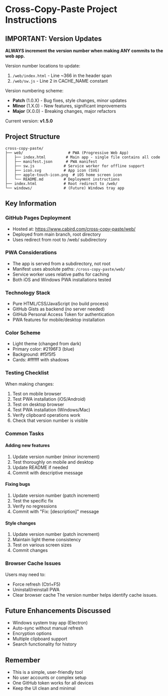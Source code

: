# Cross-Copy-Paste Project Instructions

## IMPORTANT: Version Updates

**ALWAYS increment the version number when making ANY commits to the web app.**

Version number locations to update:
1. `/web/index.html` - Line ~366 in the header span
2. `/web/sw.js` - Line 2 in CACHE_NAME constant

Version numbering scheme:
- **Patch** (1.0.X) - Bug fixes, style changes, minor updates
- **Minor** (1.X.0) - New features, significant improvements
- **Major** (X.0.0) - Breaking changes, major refactors

Current version: **v1.5.0**

## Project Structure

```
cross-copy-paste/
├── web/                    # PWA (Progressive Web App)
│   ├── index.html         # Main app - single file contains all code
│   ├── manifest.json      # PWA manifest
│   ├── sw.js             # Service worker for offline support
│   ├── icon.svg          # App icon (SVG)
│   ├── apple-touch-icon.png  # iOS home screen icon
│   └── README.md         # Deployment instructions
├── index.html            # Root redirect to /web/
└── windows/              # (Future) Windows tray app
```

## Key Information

### GitHub Pages Deployment
- Hosted at: https://www.cabird.com/cross-copy-paste/web/
- Deployed from main branch, root directory
- Uses redirect from root to /web/ subdirectory

### PWA Considerations
- The app is served from a subdirectory, not root
- Manifest uses absolute paths: `/cross-copy-paste/web/`
- Service worker uses relative paths for caching
- Both iOS and Windows PWA installations tested

### Technology Stack
- Pure HTML/CSS/JavaScript (no build process)
- GitHub Gists as backend (no server needed)
- GitHub Personal Access Token for authentication
- PWA features for mobile/desktop installation

### Color Scheme
- Light theme (changed from dark)
- Primary color: #2196F3 (blue)
- Background: #f5f5f5
- Cards: #ffffff with shadows

### Testing Checklist
When making changes:
1. Test on mobile browser
2. Test PWA installation (iOS/Android)
3. Test on desktop browser
4. Test PWA installation (Windows/Mac)
5. Verify clipboard operations work
6. Check that version number is visible

### Common Tasks

#### Adding new features
1. Update version number (minor increment)
2. Test thoroughly on mobile and desktop
3. Update README if needed
4. Commit with descriptive message

#### Fixing bugs
1. Update version number (patch increment)
2. Test the specific fix
3. Verify no regressions
4. Commit with "Fix: [description]" message

#### Style changes
1. Update version number (patch increment)
2. Maintain light theme consistency
3. Test on various screen sizes
4. Commit changes

### Browser Cache Issues
Users may need to:
- Force refresh (Ctrl+F5)
- Uninstall/reinstall PWA
- Clear browser cache
The version number helps identify cache issues.

## Future Enhancements Discussed
- Windows system tray app (Electron)
- Auto-sync without manual refresh
- Encryption options
- Multiple clipboard support
- Search functionality for history

## Remember
- This is a simple, user-friendly tool
- No user accounts or complex setup
- One GitHub token works for all devices
- Keep the UI clean and minimal